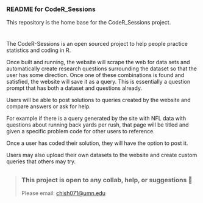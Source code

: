 ### README for CodeR_Sessions

This repository is the home base for the CodeR_Sessions project. 
#
The CodeR-Sessions is an open sourced project to help people practice statistics and coding in R. 

Once built and running, the website will scrape the web for data sets and 
automatically create research questions surrounding the dataset so that the user 
has some direction. Once one of these combinations is found and satisfied,
the website will save it as a query. This is essentially a question prompt that has both a dataset
and questions already. 

Users will be able to post solutions to queries created by the website and compare answers or ask for help. 

For example if there is a query generated by the site with NFL data with questions about running back yards per rush, 
that page will be titled and given a specific problem code for other users to reference. 

Once a user has coded their solution, they will have the option to post it. 

Users may also upload their own datasets to the website and create custom queries that others may try.

##

> ### This project is open to any collab, help, or suggestions 📝
>
> Please email: chish071@umn.edu

